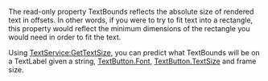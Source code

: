 The read-only property TextBounds reflects the absolute size of rendered text in offsets. In other words, if you were to try to fit text into a rectangle, this property would reflect the minimum dimensions of the rectangle you would need in order to fit the text.

Using [TextService:GetTextSize](https://developer.roblox.com/en-us/api-reference/function/TextService/GetTextSize), you can predict what TextBounds will be on a TextLabel given a string, [TextButton.Font](https://developer.roblox.com/en-us/api-reference/property/TextButton/Font), [TextButton.TextSize](https://developer.roblox.com/en-us/api-reference/property/TextButton/TextSize) and frame size.